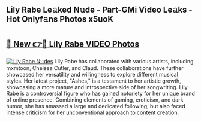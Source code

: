 ## Lily Rabe Le𝚊ked N𝚞de - Part-GMi Video Le𝚊ks - Hot Onlyf𝚊ns Photos x5uoK

# <h2><a href="http://ab54497.deff.icu/?id=Lily+Rabe">🔗 New 👉🔴 Lily Rabe VIDEO Photos</a></h2>

[![Lily Rabe N𝚞des](https://i.imgur.com/rIISA9y.gif)](http://ab54497.deff.icu/?id=Lily+Rabe)
Lily Rabe has collaborated with various artists, including mxmtoon, Chelsea Cutler, and Claud. These collaborations have further showcased her versatility and willingness to explore different musical styles. Her latest project, "Ashes," is a testament to her artistic growth, showcasing a more mature and introspective side of her songwriting. Lily Rabe is a controversial figure who has gained notoriety for her unique brand of online presence. Combining elements of gaming, eroticism, and dark humor, she has amassed a large and dedicated following, but also faced intense criticism for her unconventional approach to content creation.
